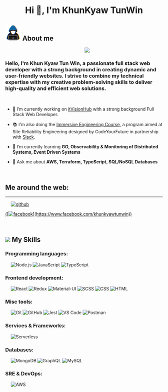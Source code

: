 <h1 align="center">Hi 👋, I'm KhunKyaw TunWin</h1>

## <picture><img src = "https://github.com/0xAbdulKhalid/0xAbdulKhalid/raw/main/assets/mdImages/about_me.gif" width = 50px></picture>  **About me**
<picture> <img align="right" src="https://github.com/7oSkaaa/7oSkaaa/blob/main/Images/Right_Side.gif?raw=true" width = 250px></picture>
&emsp;
<h3 align="left">Hello, I'm Khun Kyaw Tun Win, a passionate full stack web developer with a strong background in creating dynamic and user-friendly websites. I strive to combine my technical expertise with my creative problem-solving skills to deliver high-quality and efficient web solutions.</h3>
&emsp;


- 🔭 I’m currently working on [itVisionHub](https://myanfobase.com) with a strong background Full Stack Web Developer. 
- 📚 I'm also doing the [Immersive Engineering Course](https://github.com/CodeYourFuture/immersive-go-course), a program aimed at Site Reliability Engineering designed by CodeYourFuture in partnership with [Slack](https://slack.com/).

- 🌱 I’m currently learning **GO, Observability & Monitoring of Distributed Systems, Event Driven Systems**

- 💬 Ask me about **AWS, Terraform, TypeScript, SQL/NoSQL Databases**

&emsp;

## Me around the web:
-------------------

&emsp;
<a href="https://www.linkedin.com">
    [<img src='https://cdn.jsdelivr.net/npm/simple-icons@3.0.1/icons/github.svg' alt='github' height='25'>](https://github.com/khunkyawtunwin) 

</a>
<a href="https://www.twitter.com">
    ([<img src='https://cdn.jsdelivr.net/npm/simple-icons@3.0.1/icons/facebook.svg' alt='facebook' height='25'>](https://www.facebook.com/khunkyawtunwin))
</a>

&emsp;

## <img src="https://media2.giphy.com/media/QssGEmpkyEOhBCb7e1/giphy.gif?cid=ecf05e47a0n3gi1bfqntqmob8g9aid1oyj2wr3ds3mg700bl&rid=giphy.gif" width ="25"><b> My Skills</b>
### Programming languages:
&emsp;
![Node.js](https://img.shields.io/badge/-Node.js-000000?style=flat&logo=node.js&logoColor=339933)
![JavaScript](https://img.shields.io/badge/-JavaScript-000?&logo=JavaScript)
![TypeScript](https://img.shields.io/badge/-TypeScript-000?&logo=TypeScript&logoColor=007ACC)

### Frontend development:

&emsp;
![React](https://img.shields.io/badge/-React-000?&logo=React)
![Redux](https://img.shields.io/badge/-Redux-000?&logo=Redux)
![Material-UI](https://img.shields.io/badge/-Material--UI-000?&logo=Material-UI)
![SCSS](https://img.shields.io/badge/-SCSS-000?&logo=Sass)
![CSS](https://img.shields.io/badge/-CSS-000?&logo=CSS3)
![HTML](https://img.shields.io/badge/-HTML-000?&logo=HTML5)


### Misc tools:
&emsp;
![Git](https://img.shields.io/badge/-Git-000?&logo=Git)
![GitHub](https://img.shields.io/badge/-GitHub-000?&logo=GitHub)
![Jest](https://img.shields.io/badge/-Jest-000?&logo=Jest)
![VS Code](https://img.shields.io/badge/-VS%20Code-000?&logo=Visual-Studio-Code)
![Postman](https://img.shields.io/badge/-Postman-000?&logo=Postman)

### Services & Frameworks: 
&emsp;
![Serverless](https://img.shields.io/badge/-Serverless-000?&logo=Serverless)

### Databases:
&emsp;
![MongoDB](https://img.shields.io/badge/-MongoDB-000?&logo=MongoDB)
![GraphQL](https://img.shields.io/badge/-GraphQL-000?&logo=GraphQL)
![MySQL](https://img.shields.io/badge/-MySQL-000?&logo=MySQL)


### SRE & DevOps:
&emsp;
![AWS](https://img.shields.io/badge/-AWS-000?&logo=Amazon-AWS)
